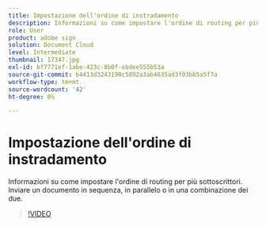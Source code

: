 ```yaml
---
title: Impostazione dell'ordine di instradamento
description: Informazioni su come impostare l'ordine di routing per più sottoscrittori
role: User
product: adobe sign
solution: Document Cloud
level: Intermediate
thumbnail: 17347.jpg
exl-id: bf7771ef-1abe-423c-8b0f-ebdee555b53a
source-git-commit: b4413d3243190c5892a3ab4635ad3f03bb5a5f7a
workflow-type: tm+mt
source-wordcount: '42'
ht-degree: 0%

---
```


# Impostazione dell&#39;ordine di instradamento

Informazioni su come impostare l&#39;ordine di routing per più sottoscrittori. Inviare un documento in sequenza, in parallelo o in una combinazione dei due.

>[!VIDEO](https://video.tv.adobe.com/v/17347?hidetitle=true)
